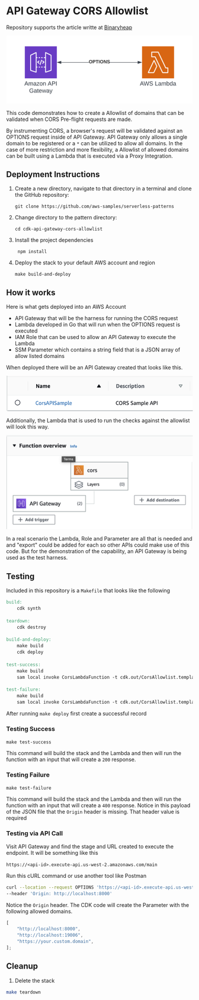 # API Gateway CORS Allowlist

Repository supports the article writte at [Binaryheap](https://www.binaryheap.com/cross-origin-allowlist-with-api-gateway/)

![Architecture](./CORS.png)

This code demonstrates how to create a Allowlist of domains that can be validated when CORS Pre-flight requests are made.

By instrumenting CORS, a browser's request will be validated against an OPTIONS request inside of API Gateway. API Gateway only allows a single domain to be registered or a `*` can be utilized to allow all domains. In the case of more restriction and more flexibility, a Allowlist of allowed domains can be built using a Lambda that is executed via a Proxy Integration.

## Deployment Instructions

1. Create a new directory, navigate to that directory in a terminal and clone the GitHub repository:
    ```
    git clone https://github.com/aws-samples/serverless-patterns
    ```
2. Change directory to the pattern directory:
    ```
    cd cdk-api-gateway-cors-allowlist
    ```
3. Install the project dependencies
    ```
     npm install
    ```
4. Deploy the stack to your default AWS account and region
    ```
    make build-and-deploy
    ```

## How it works

Here is what gets deployed into an AWS Account

-   API Gateway that will be the harness for running the CORS request
-   Lambda developed in Go that will run when the OPTIONS request is executed
-   IAM Role that can be used to allow an API Gateway to execute the Lambda
-   SSM Parameter which contains a string field that is a JSON array of allow listed domains

When deployed there will be an API Gateway created that looks like this.

![API Gateway](./api.png)

Additionally, the Lambda that is used to run the checks against the allowlist will look this way.

![Lambda](./lambda.png)

In a real scenario the Lambda, Role and Parameter are all that is needed and and "export" could be added for each so other APIs could make use of this code. But for the demonstration of the capability, an API Gateway is being used as the test harness.

## Testing

Included in this repository is a `Makefile` that looks like the following

```Makefile
build:
	cdk synth

teardown:
	cdk destroy

build-and-deploy:
	make build
	cdk deploy

test-success:
	make build
	sam local invoke CorsLambdaFunction -t cdk.out/CorsAllowlist.template.json --env-vars environment.json --event src/cors-function/test-events/api-origin.json

test-failure:
	make build
	sam local invoke CorsLambdaFunction -t cdk.out/CorsAllowlist.template.json --env-vars environment.json --event src/cors-function/test-events/api-no-origin.json
```

After running `make deploy` first create a successful record

### Testing Success

`make test-success`

This command will build the stack and the Lambda and then will run the function with an input that will create a `200` response.

### Testing Failure

`make test-failure`

This command will build the stack and the Lambda and then will run the function with an input that will create a `400` response. Notice in this payload of the JSON file that the `Origin` header is missing. That header value is required

### Testing via API Call

Visit API Gateway and find the stage and URL created to execute the endpoint. It will be something like this

`https://<api-id>.execute-api.us-west-2.amazonaws.com/main`

Run this cURL command or use another tool like Postman

```bash
curl --location --request OPTIONS 'https://<api-id>.execute-api.us-west-2.amazonaws.com/main'
--header 'Origin: http://localhost:8000'
```

Notice the `Origin` header. The CDK code will create the Parameter with the following allowed domains.

```javascript
[
    "http://localhost:8000",
    "http://localhost:19006",
    "https://your.custom.domain",
];
```

## Cleanup

1. Delete the stack

```bash
make teardown
```
